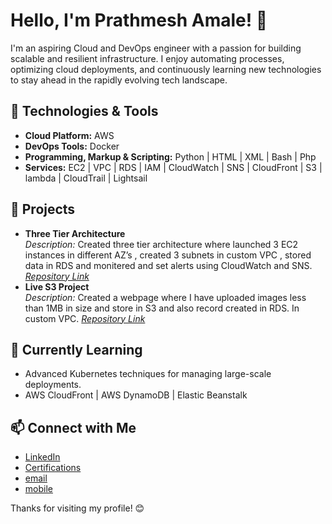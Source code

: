 # Hello, I'm Prathmesh Amale! 👋

I'm an aspiring Cloud and DevOps engineer with a passion for building scalable and resilient infrastructure. 
I enjoy automating processes, optimizing cloud deployments, and continuously learning new technologies to stay ahead in the rapidly evolving tech landscape.

## 🔧 Technologies & Tools
- **Cloud Platform:** AWS
- **DevOps Tools:** Docker
- **Programming, Markup & Scripting:** Python | HTML | XML | Bash | Php
- **Services:** EC2 | VPC | RDS | IAM | CloudWatch | SNS | CloudFront | S3 | lambda | CloudTrail | Lightsail 

## 🚀 Projects
- **Three Tier Architecture**  
  *Description:* Created three tier architecture where launched 3 EC2 instances in different AZ’s ,
  created 3 subnets in custom VPC ,
  stored data in RDS and monitered and set alerts using CloudWatch and SNS.
  *[Repository Link](https://github.com/prathmesh2102003/AWS-3TA.git)*
 - **Live S3 Project**  
  *Description:* Created a webpage where I have uploaded images less than 1MB in size
   and store in S3 and also record created in RDS. In custom VPC.
  *[Repository Link](https://github.com/prathmesh2102003/AWS-3TA.git)*  

## 🌱 Currently Learning
- Advanced Kubernetes techniques for managing large-scale deployments.
- AWS CloudFront | AWS DynamoDB | Elastic Beanstalk 

## 📫 Connect with Me
- [LinkedIn](https://www.linkedin.com/in/prathmesh-amale-3ba238312/)
- [Certifications](https://drive.google.com/drive/folders/14mNtmLjlSg7qnljLXkJiUiluKZsxCvtU)
- [email](prathmeshamale646@gmail.com)
- [mobile](+919022874211)

Thanks for visiting my profile! 😊

